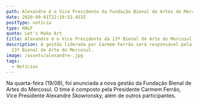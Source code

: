 ```yaml
---
path: Alexandre é o Vice Presidente da Fundação Bienal de Artes do Mercosul
date: 2020-09-01T22:18:52.453Z
postType: notícia
type: HALF
quote: Let's Make Art
title: Alexandre é o Vice Presidente da 13ª Bienal de Arte do Mercosul
description: A gestão liderada por Carmem Ferrão será responsável pela curadoria
  13ª Bienal de Arte do Mercosul.
image: /assets/alexandre-.jpg
tags:
  - Notícias
---
```

Na quarta-feira (19/08), foi anunciada a nova gestão da Fundação Bienal de Artes do Mercosul. O time é composto pela Presidente Carmem Ferrão, Vice Presidente Alexandre Skowronsky, além de outros participantes.